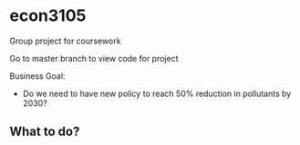 # econ3105
Group project for coursework

Go to master branch to view code for project 

Business Goal:
- Do we need to have new policy to reach 50% reduction in pollutants by 2030?

What to do?
- 

